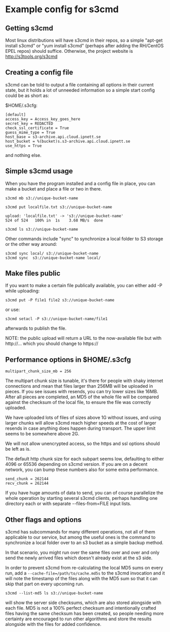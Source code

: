 # Example config for s3cmd

## Getting s3cmd

Most linux distributions will have s3cmd in their repos, so a simple
"apt-get install s3cmd" or "yum install s3cmd" (perhaps after adding
the RH/CentOS EPEL repos) should suffice. Otherwise, the project
website is http://s3tools.org/s3cmd

## Creating a config file

s3cmd can be told to output a file containing all options in their
current state, but it holds a lot of unneeded information so a simple
start config could be as short as:

$HOME/.s3cfg:

    [default]
    access_key = Access_key_goes_here
    secret_key = REDACTED
    check_ssl_certificate = True
    guess_mime_type = True
    host_base = s3-archive.api.cloud.ipnett.se
    host_bucket = %(bucket)s.s3-archive.api.cloud.ipnett.se
    use_https = True

and nothing else.

## Simple s3cmd usage

When you have the program installed and a config file in place, you
can make a bucket and place a file or two in there.

    s3cmd mb s3://unique-bucket-name

    s3cmd put localfile.txt s3://unique-bucket-name

    upload: 'localfile.txt' -> 's3://unique-bucket-name'
    524 of 524   100% in  1s    3.68 MB/s  done

    s3cmd ls s3://unique-bucket-name

Other commands include "sync" to synchronize a local folder to S3
storage or the other way around:

    s3cmd sync local/ s3://unique-bucket-name
    s3cmd sync  s3://unique-bucket-name local/

## Make files public

If you want to make a certain file publically available, you can
either  add -P while uploading:

    s3cmd put -P file1 file2 s3://unique-bucket-name

or use:

    s3cmd setacl -P s3://unique-bucket-name/file1

afterwards to publish the file.

NOTE: the public upload will return a URL to the now-available
file but with http://... which you should change to https://

## Performance options in $HOME/.s3cfg

    multipart_chunk_size_mb = 256

The multipart chunk size is tunable, it's there for people with shaky
internet connections and mean that files larger than 256MB will be
uploaded in pieces. If you see issues with resends, you can try lower
sizes like 16MB. After all pieces are completed, an MD5 of the whole
file will be compared against the checksum of the local file, to
ensure the file was correctly uploaded.

We have uploaded lots of files of sizes above 1G without issues, and
using larger chunks will allow s3cmd reach higher speeds at the cost
of larger resends in case anything does happen during transport. The
upper limit seems to be somewhere above 2G.

We will not allow unencrypted access, so the https and ssl options
should be left as is.

The default http chunk size for each subpart seems low, defaulting to
either 4096 or 65536 depending on s3cmd version.  If you are on a
decent network, you can bump these numbers also for some extra
performance.

    send_chunk = 262144
    recv_chunk = 262144

If you have huge amounts of data to send, you can of course parallelize
the whole operation by starting several s3cmd clients, perhaps handling
one directory each or with separate --files-from=FILE input lists.

## Other flags and options

s3cmd has subcommands for many different operations, not all of them
applicable to our service, but among the useful ones is the command to
synchronize a local folder over to an s3 bucket as a simple backup
method.

In that scenario, you might run over the same files over and over and
only send the newly arrived files which doesn't already exist at the
s3 side.

In order to prevent s3cmd from re-calculating the local MD5 sums on every run, add a
```--cache-file=/path/to/cache.md5s``` to the s3cmd invocation and it
will note the timestamp of the files along with the MD5 sum so that it can skip that part on every upcoming run.

    s3cmd --list-md5 ls s3://unique-bucket-name

will show the server side checksums, which are also stored alongside
with each file. MD5 is not a 100% perfect checksum and intentionally
crafted files having the same checksum has been created, so people
needing more certainty are encouraged to run other algorithms and
store the results alongside with the files for added confidence.
